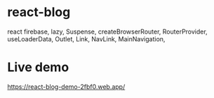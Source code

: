 # react-blog
react firebase, lazy, Suspense, createBrowserRouter, RouterProvider, useLoaderData, Outlet, Link, NavLink, MainNavigation, 

# Live demo
https://react-blog-demo-2fbf0.web.app/
